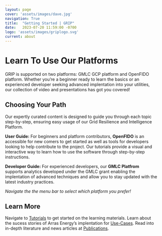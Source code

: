 ```yaml
---
layout: page
cover: 'assets/images/dave.jpg'
navigation: True
title:  "Getting Started | GRIP"
date:   2023-07-20 11:59:00 -0700
logo: 'assets/images/griplogo.svg'
current: about
---
```

# Learn To Use Our Platforms
GRIP is supported on two platforms: GMLC GCP platform and OpenFIDO platform. 
Whether you’re a beginner ready to learn the basics or an experienced developer seeking advanced implentation into your utilities, our collection of video and presentations has got you covered! 

## Choosing Your Path

Our expertly curated content is designed to guide you through each topic step-by-step, ensuring easy usage of our Grid Resilience and Intelligence Platform.

**User Guide:** For beginners and platform contributors, **OpenFIDO** is an accessible for new comers to get started as well as tools for developers looking to help contribute to the project. Our tutorials provide a visual and interactive way to learn how to use the software through step-by-step instructions.

**Developer Guide:** For experienced developers, our **GMLC Platfrom** supports analytics developed under the GMLC grant enabling the implentation of advanced techniques and allow you to stay updated with the latest industry practices. 

*Navigate the the menu bar to select which platform you prefer!*



## Learn More
Navigate to [Tutorials](https://arras-energy.github.io/static-website/tutorials/) to get started on the learning materials. Learn about the sucess stories of Arras Energy’s implentation for [Use-Cases](https://arras-energy.github.io/static-website/use-cases/). Read into in-depth literature and news articles at [Publications](https://arras-energy.github.io/static-website/literature/).

[Tutorials]:  https://arras-energy.github.io/static-website/tutorials/
[Publications]:   https://arras-energy.github.io/static-website/literature/ 
[Use-Cases]:  https://arras-energy.github.io/static-website/use-cases/ 
[Arras Energy's GitHub repo]: https://github.com/arras-energy